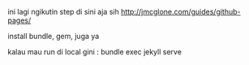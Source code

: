 ini lagi ngikutin step di sini aja sih
http://jmcglone.com/guides/github-pages/


install bundle, gem, juga ya

kalau mau run di local gini : 
bundle exec jekyll serve